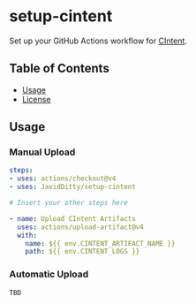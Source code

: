 # setup-cintent

Set up your GitHub Actions workflow for [CIntent](https://github.com/JavidDitty/cintent).

## Table of Contents

- [Usage](#usage)
- [License](#license)

## Usage

### Manual Upload

```yaml
steps:
- uses: actions/checkout@v4
- uses: JavidDitty/setup-cintent

# Insert your other steps here

- name: Upload CIntent Artifacts
  uses: actions/upload-artifact@v4
  with:
    name: ${{ env.CINTENT_ARTIFACT_NAME }}
    path: ${{ env.CINTENT_LOGS }}
```

### Automatic Upload

```console
TBD
```
